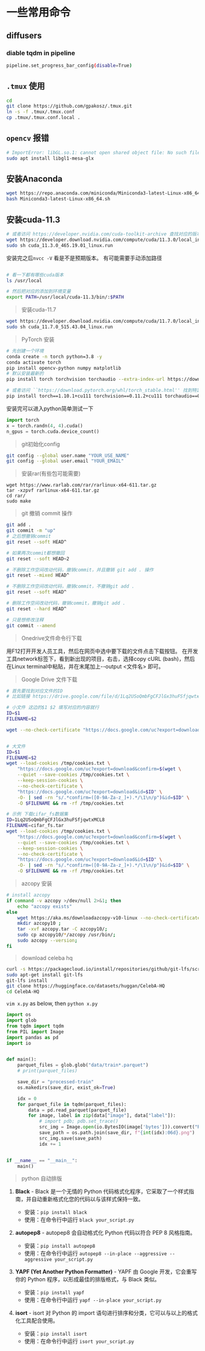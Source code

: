 # 一些常用命令

## diffusers

### diable tqdm in pipeline

```bash
pipeline.set_progress_bar_config(disable=True)
```

## `.tmux` 使用
```bash
cd
git clone https://github.com/gpakosz/.tmux.git
ln -s -f .tmux/.tmux.conf
cp .tmux/.tmux.conf.local .
```

## `opencv` 报错

```bash
# ImportError: libGL.so.1: cannot open shared object file: No such file or directory
sudo apt install libgl1-mesa-glx
```

## 安装Anaconda

```bash
wget https://repo.anaconda.com/miniconda/Miniconda3-latest-Linux-x86_64.sh
bash Miniconda3-latest-Linux-x86_64.sh

```

## 安装cuda-11.3
```bash
# 或者访问 https://developer.nvidia.com/cuda-toolkit-archive 查找对应的版本
wget https://developer.download.nvidia.com/compute/cuda/11.3.0/local_installers/cuda_11.3.0_465.19.01_linux.run
sudo sh cuda_11.3.0_465.19.01_linux.run
```
安装完之后`nvcc -V` 看是不是预期版本。
有可能需要手动添加路径
```.bash

# 看一下都有哪些cuda版本
ls /usr/local

# 然后把对应的添加到环境变量
export PATH=/usr/local/cuda-11.3/bin/:$PATH

```

> 安装cuda-11.7
```bash
wget https://developer.download.nvidia.com/compute/cuda/11.7.0/local_installers/cuda_11.7.0_515.43.04_linux.run
sudo sh cuda_11.7.0_515.43.04_linux.run
```


> PyTorch 安装
```bash
# 先创建一个环境
conda create -n torch python=3.8 -y
conda activate torch
pip install opencv-python numpy matplotlib
# 默认安装最新的
pip install torch torchvision torchaudio --extra-index-url https://download.pytorch.org/whl/cu113

# 或者访问 ``https://download.pytorch.org/whl/torch_stable.html'' 找到特定的版本，例如
pip install torch==1.10.1+cu111 torchvision==0.11.2+cu111 torchaudio==0.10.1 -f https://download.pytorch.org/whl/torch_stable.html

```

安装完可以进入python简单测试一下
```python
import torch
x = torch.randn(4, 4).cuda()
n_gpus = torch.cuda.device_count()
```

> git初始化config

```bash
git config --global user.name "YOUR_USE_NAME"
git config --global user.email "YOUR_EMAIL"
```

> 安装rar(有些包可能需要)
```
wget https://www.rarlab.com/rar/rarlinux-x64-611.tar.gz
tar -xzpvf rarlinux-x64-611.tar.gz
cd rar/
sudo make
```

> git 撤销 commit 操作
```bash
git add .
git commit -m "up"
# 之后想撤销commit
git reset --soft HEAD^

# 如果两次commit都想撤回
git reset --soft HEAD~2

# 不删除工作空间改动代码，撤销commit，并且撤销 git add . 操作
git reset --mixed HEAD^

# 不删除工作空间改动代码，撤销commit，不撤销git add .
git reset --soft HEAD^

# 删除工作空间改动代码，撤销commit，撤销git add .
git reset --hard HEAD^

# 只是想修改注释
git commit --amend
```

> Onedrive文件命令行下载

用F12打开开发人员工具，然后在网页中选中要下载的文件点击下载按钮。 在开发工具network标签下，看到新出现的项目，右击，选择copy cURL (bash)，然后在Linux terminal中粘贴，并在末尾加上--output <文件名> 即可。

> Google Drive 文件下载
```bash
# 首先要找到对应文件的ID
# 比如链接 https://drive.google.com/file/d/1Lq2USoQmbFgCFJlGx3huFSfjqwtxMCL8/view 的ID就是1Lq2USoQmbFgCFJlGx3huFSfjqwtxMCL8

# 小文件 这边的$1 $2 填写对应的内容就行
ID=$1
FILENAME=$2

wget --no-check-certificate "https://docs.google.com/uc?export=download&id=$ID" -O $FILENAME


# 大文件
ID=$1
FILENAME=$2
wget --load-cookies /tmp/cookies.txt \
    "https://docs.google.com/uc?export=download&confirm=$(wget \
    --quiet --save-cookies /tmp/cookies.txt \
    --keep-session-cookies \
    --no-check-certificate \
    "https://docs.google.com/uc?export=download&id=$ID" \
    -O- | sed -rn "s/.*confirm=([0-9A-Za-z_]+).*/\1\n/p")&id=$ID" \
    -O $FILENAME && rm -rf /tmp/cookies.txt

# 示例 下载cifar_fs数据集
ID=1Lq2USoQmbFgCFJlGx3huFSfjqwtxMCL8
FILENAME=cifar_fs.tar
wget --load-cookies /tmp/cookies.txt \
    "https://docs.google.com/uc?export=download&confirm=$(wget \
    --quiet --save-cookies /tmp/cookies.txt \
    --keep-session-cookies \
    --no-check-certificate \
    "https://docs.google.com/uc?export=download&id=$ID" \
    -O- | sed -rn "s/.*confirm=([0-9A-Za-z_]+).*/\1\n/p")&id=$ID" \
    -O $FILENAME && rm -rf /tmp/cookies.txt
```

> azcopy 安装
```.bash
# install azcopy
if command -v azcopy >/dev/null 2>&1; then
    echo "azcopy exists"
else
    wget https://aka.ms/downloadazcopy-v10-linux --no-check-certificate -O azcopy.tar;
    mkdir azcopy10 ;
    tar -xvf azcopy.tar -C azcopy10/;
    sudo cp azcopy10/*/azcopy /usr/bin/;
    sudo azcopy --version;
fi
```

> download celeba hq

```bash
curl -s https://packagecloud.io/install/repositories/github/git-lfs/script.deb.sh | sudo bash
sudo apt-get install git-lfs
git-lfs install
git clone https://huggingface.co/datasets/huggan/CelebA-HQ
cd CelebA-HQ
```
`vim x.py` as below, then `python x.py`

```python
import os
import glob
from tqdm import tqdm
from PIL import Image
import pandas as pd
import io


def main():
    parquet_files = glob.glob("data/train*.parquet")
    # print(parquet_files)

    save_dir = "processed-train"
    os.makedirs(save_dir, exist_ok=True)

    idx = 0
    for parquet_file in tqdm(parquet_files):
        data = pd.read_parquet(parquet_file)
        for image, label in zip(data["image"], data["label"]):
            # import pdb; pdb.set_trace()
            src_img = Image.open(io.BytesIO(image['bytes'])).convert("RGB")
            save_path = os.path.join(save_dir, f"{int(idx):06d}.png")
            src_img.save(save_path)
            idx += 1


if __name__ == "__main__":
    main()
```

> python 自动排版

1. **Black** - Black 是一个无情的 Python 代码格式化程序，它采取了一个样式指南，并自动重新格式化您的代码以与该样式保持一致。
   - 安装：`pip install black`
   - 使用：在命令行中运行 `black your_script.py`

2. **autopep8** - autopep8 会自动格式化 Python 代码以符合 PEP 8 风格指南。
   - 安装：`pip install autopep8`
   - 使用：在命令行中运行 `autopep8 --in-place --aggressive --aggressive your_script.py`

3. **YAPF (Yet Another Python Formatter)** - YAPF 由 Google 开发，它会重写你的 Python 程序，以形成最佳的排版格式，与 Black 类似。
   - 安装：`pip install yapf`
   - 使用：在命令行中运行 `yapf --in-place your_script.py`

4. **isort** - isort 对 Python 的 import 语句进行排序和分类，它可以与以上的格式化工具配合使用。
   - 安装：`pip install isort`
   - 使用：在命令行中运行 `isort your_script.py`
